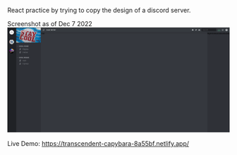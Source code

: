 React practice by trying to copy the design of a discord server.

Screenshot as of Dec 7 2022
![screenshot](https://raw.githubusercontent.com/luvie23/Discord-Frontend/master/screengrab.png)

Live Demo:
https://transcendent-capybara-8a55bf.netlify.app/